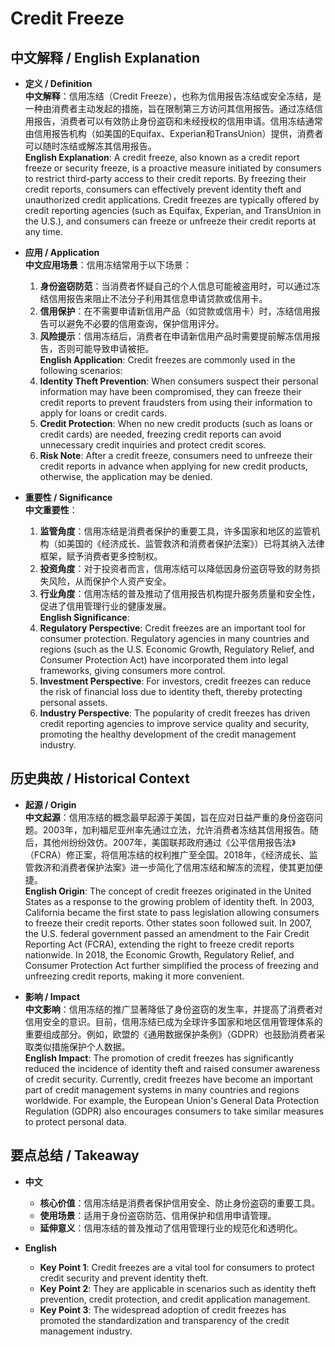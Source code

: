 # Credit Freeze

## 中文解释 / English Explanation

* **定义 / Definition**  
  **中文解释**：信用冻结（Credit Freeze），也称为信用报告冻结或安全冻结，是一种由消费者主动发起的措施，旨在限制第三方访问其信用报告。通过冻结信用报告，消费者可以有效防止身份盗窃和未经授权的信用申请。信用冻结通常由信用报告机构（如美国的Equifax、Experian和TransUnion）提供，消费者可以随时冻结或解冻其信用报告。  
  **English Explanation**: A credit freeze, also known as a credit report freeze or security freeze, is a proactive measure initiated by consumers to restrict third-party access to their credit reports. By freezing their credit reports, consumers can effectively prevent identity theft and unauthorized credit applications. Credit freezes are typically offered by credit reporting agencies (such as Equifax, Experian, and TransUnion in the U.S.), and consumers can freeze or unfreeze their credit reports at any time.

* **应用 / Application**  
  **中文应用场景**：信用冻结常用于以下场景：  
  1. **身份盗窃防范**：当消费者怀疑自己的个人信息可能被盗用时，可以通过冻结信用报告来阻止不法分子利用其信息申请贷款或信用卡。  
  2. **信用保护**：在不需要申请新信用产品（如贷款或信用卡）时，冻结信用报告可以避免不必要的信用查询，保护信用评分。  
  3. **风险提示**：信用冻结后，消费者在申请新信用产品时需要提前解冻信用报告，否则可能导致申请被拒。  
  **English Application**: Credit freezes are commonly used in the following scenarios:  
  1. **Identity Theft Prevention**: When consumers suspect their personal information may have been compromised, they can freeze their credit reports to prevent fraudsters from using their information to apply for loans or credit cards.  
  2. **Credit Protection**: When no new credit products (such as loans or credit cards) are needed, freezing credit reports can avoid unnecessary credit inquiries and protect credit scores.  
  3. **Risk Note**: After a credit freeze, consumers need to unfreeze their credit reports in advance when applying for new credit products, otherwise, the application may be denied.

* **重要性 / Significance**  
  **中文重要性**：  
  1. **监管角度**：信用冻结是消费者保护的重要工具，许多国家和地区的监管机构（如美国的《经济成长、监管救济和消费者保护法案》）已将其纳入法律框架，赋予消费者更多控制权。  
  2. **投资角度**：对于投资者而言，信用冻结可以降低因身份盗窃导致的财务损失风险，从而保护个人资产安全。  
  3. **行业角度**：信用冻结的普及推动了信用报告机构提升服务质量和安全性，促进了信用管理行业的健康发展。  
  **English Significance**:  
  1. **Regulatory Perspective**: Credit freezes are an important tool for consumer protection. Regulatory agencies in many countries and regions (such as the U.S. Economic Growth, Regulatory Relief, and Consumer Protection Act) have incorporated them into legal frameworks, giving consumers more control.  
  2. **Investment Perspective**: For investors, credit freezes can reduce the risk of financial loss due to identity theft, thereby protecting personal assets.  
  3. **Industry Perspective**: The popularity of credit freezes has driven credit reporting agencies to improve service quality and security, promoting the healthy development of the credit management industry.

## 历史典故 / Historical Context

* **起源 / Origin**  
  **中文起源**：信用冻结的概念最早起源于美国，旨在应对日益严重的身份盗窃问题。2003年，加利福尼亚州率先通过立法，允许消费者冻结其信用报告。随后，其他州纷纷效仿。2007年，美国联邦政府通过《公平信用报告法》（FCRA）修正案，将信用冻结的权利推广至全国。2018年，《经济成长、监管救济和消费者保护法案》进一步简化了信用冻结和解冻的流程，使其更加便捷。  
  **English Origin**: The concept of credit freezes originated in the United States as a response to the growing problem of identity theft. In 2003, California became the first state to pass legislation allowing consumers to freeze their credit reports. Other states soon followed suit. In 2007, the U.S. federal government passed an amendment to the Fair Credit Reporting Act (FCRA), extending the right to freeze credit reports nationwide. In 2018, the Economic Growth, Regulatory Relief, and Consumer Protection Act further simplified the process of freezing and unfreezing credit reports, making it more convenient.

* **影响 / Impact**  
  **中文影响**：信用冻结的推广显著降低了身份盗窃的发生率，并提高了消费者对信用安全的意识。目前，信用冻结已成为全球许多国家和地区信用管理体系的重要组成部分。例如，欧盟的《通用数据保护条例》（GDPR）也鼓励消费者采取类似措施保护个人数据。  
  **English Impact**: The promotion of credit freezes has significantly reduced the incidence of identity theft and raised consumer awareness of credit security. Currently, credit freezes have become an important part of credit management systems in many countries and regions worldwide. For example, the European Union's General Data Protection Regulation (GDPR) also encourages consumers to take similar measures to protect personal data.

## 要点总结 / Takeaway

* **中文**  
  - **核心价值**：信用冻结是消费者保护信用安全、防止身份盗窃的重要工具。  
  - **使用场景**：适用于身份盗窃防范、信用保护和信用申请管理。  
  - **延伸意义**：信用冻结的普及推动了信用管理行业的规范化和透明化。  

* **English**  
  - **Key Point 1**: Credit freezes are a vital tool for consumers to protect credit security and prevent identity theft.  
  - **Key Point 2**: They are applicable in scenarios such as identity theft prevention, credit protection, and credit application management.  
  - **Key Point 3**: The widespread adoption of credit freezes has promoted the standardization and transparency of the credit management industry.